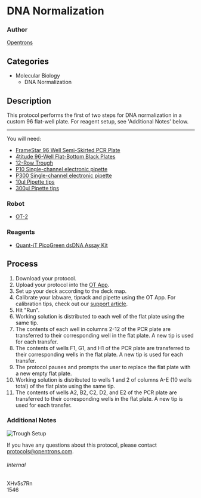 # DNA Normalization

### Author
[Opentrons](http://www.opentrons.com/)

## Categories
* Molecular Biology
    * DNA Normalization

## Description
This protocol performs the first of two steps for DNA normalization in a custom 96 flat-well plate. For reagent setup, see 'Additional Notes' below.

---

You will need:
* [FrameStar 96 Well Semi-Skirted PCR Plate](https://www.4ti.co.uk/new-products/framestar-96-well-roche-style-plates-high-sensitivity)
* [4titude 96-Well Flat-Bottom Black Plates](https://www.4ti.co.uk/microplates/Black-Assay-Plates/96-well)
* [12-Row Trough](https://www.usascientific.com/12-channel-automation-reservoir.aspx)
* [P10 Single-channel electronic pipette](https://shop.opentrons.com/collections/ot-2-pipettes/products/single-channel-electronic-pipette?variant=5978967113757)
* [P300 Single-channel electronic pipette](https://shop.opentrons.com/collections/ot-2-pipettes/products/single-channel-electronic-pipette?variant=5984549109789)
* [10µl Pipette tips](https://shop.opentrons.com/collections/opentrons-tips/products/opentrons-10ul-tips)
* [300µl Pipette tips](https://shop.opentrons.com/collections/opentrons-tips/products/opentrons-300ul-tips)

### Robot
* [OT-2](https://opentrons.com/ot-2)

### Reagents
* [Quant-iT PicoGreen dsDNA Assay Kit](https://www.thermofisher.com/order/catalog/product/P7589)

## Process
1. Download your protocol.
2. Upload your protocol into the [OT App](https://opentrons.com/ot-app).
3. Set up your deck according to the deck map.
4. Calibrate your labware, tiprack and pipette using the OT App. For calibration tips, check out our [support article](https://support.opentrons.com/ot-2/getting-started-software-setup/deck-calibration).
5. Hit "Run".
6. Working solution is distributed to each well of the flat plate using the same tip.
7. The contents of each well in columns 2-12 of the PCR plate are transferred to their corresponding well in the flat plate. A new tip is used for each transfer.
8. The contents of wells F1, G1, and H1 of the PCR plate are transferred to their corresponding wells in the flat plate. A new tip is used for each transfer.
9. The protocol pauses and prompts the user to replace the flat plate with a new empty flat plate.
10. Working solution is distributed to wells 1 and 2 of columns A-E (10 wells total) of the flat plate using the same tip.
11. The contents of wells A2, B2, C2, D2, and E2 of the PCR plate are transferred to their corresponding wells in the flat plate. A new tip is used for each transfer.

### Additional Notes
![Trough Setup](https://s3.amazonaws.com/opentrons-protocol-library-website/custom-README-images/1546-cytena-gmbh-part1/trough_setup.png)

If you have any questions about this protocol, please contact protocols@opentrons.com.

###### Internal
XHv5s7Rn  
1546
